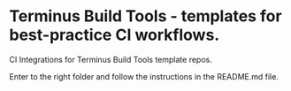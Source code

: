 # Terminus Build Tools - templates for best-practice CI workflows.

CI Integrations for Terminus Build Tools template repos.

Enter to the right folder and follow the instructions in the README.md file.
